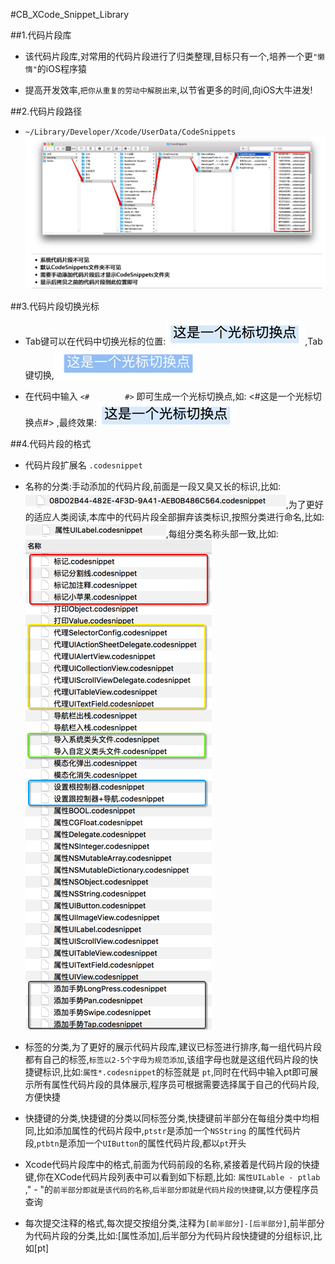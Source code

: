 #CB_XCode_Snippet_Library


##1.代码片段库    
* 该代码片段库,对常用的代码片段进行了归类整理,目标只有一个,培养一个更`"懒惰"`的iOS程序猿

* 提高开发效率,`把你从重复的劳动中解脱出来`,以节省更多的时间,向iOS大牛进发!
    


##2.代码片段路径
* `~/Library/Developer/Xcode/UserData/CodeSnippets` 
   ![CodeSnippet Floder Path](https://github.com/ChaoBo/CB_XCode_Snippet_Library/blob/master/CB_Code_Snippets_Images/%E4%BB%A3%E7%A0%81%E7%89%87%E6%AE%B5%E6%9C%AC%E5%9C%B0%E8%B7%AF%E5%BE%84.png?raw=true)

 



##3.代码片段切换光标
* Tab键可以在代码中切换光标的位置:![image](https://github.com/ChaoBo/CB_XCode_Snippet_Library/blob/master/CB_Code_Snippets_Images/%E5%85%89%E6%A0%87%E6%9C%AA%E9%80%89%E4%B8%AD.png?raw=true),Tab键切换,![image](https://github.com/ChaoBo/CB_XCode_Snippet_Library/blob/master/CB_Code_Snippets_Images/%E5%85%89%E6%A0%87%E9%80%89%E4%B8%AD.png?raw=true)


* 在代码中输入 `<#        #>` 即可生成一个光标切换点,如: <#这是一个光标切换点#> ,最终效果:![image](https://github.com/ChaoBo/CB_XCode_Snippet_Library/blob/master/CB_Code_Snippets_Images/%E5%85%89%E6%A0%87%E6%9C%AA%E9%80%89%E4%B8%AD.png?raw=true)




##4.代码片段的格式
* 代码片段扩展名 `.codesnippet`

* 名称的分类:手动添加的代码片段,前面是一段又臭又长的标识,比如:![image](https://github.com/ChaoBo/CB_XCode_Snippet_Library/blob/master/CB_Code_Snippets_Images/%E9%BB%98%E8%AE%A4%E5%90%8D%E7%A7%B0.png?raw=true),为了更好的适应人类阅读,本库中的代码片段全部摒弃该类标识,按照分类进行命名,比如:![image](https://github.com/ChaoBo/CB_XCode_Snippet_Library/blob/master/CB_Code_Snippets_Images/%E6%9B%B4%E6%94%B9%E5%90%8D%E7%A7%B0.png?raw=true),每组分类名称头部一致,比如:![image](https://github.com/ChaoBo/CB_XCode_Snippet_Library/blob/master/CB_Code_Snippets_Images/%E4%BB%A3%E7%A0%81%E7%89%87%E6%AE%B5%E5%88%86%E7%B1%BB%E5%88%97%E8%A1%A8.png?raw=true)

* 标签的分类,为了更好的展示代码片段库,建议已标签进行排序,每一组代码片段都有自己的标签,`标签以2-5个字母为规范添加`,该组字母也就是这组代码片段的快捷键标识,比如:`属性*.codesnippet`的标签就是 `pt`,同时在代码中输入pt即可展示所有属性代码片段的具体展示,程序员可根据需要选择属于自己的代码片段,方便快捷

* 快捷键的分类,快捷键的分类以同标签分类,快捷键前半部分在每组分类中均相同,比如添加属性的代码片段中,`ptstr`是添加一个`NSString` 的属性代码片段,`ptbtn`是添加一个`UIButton`的属性代码片段,都以`pt`开头

* Xcode代码片段库中的格式,前面为代码前段的名称,紧接着是代码片段的快捷键,你在XCode代码片段列表中可以看到如下标题,比如: `属性UILable - ptlab `," - "的`前半部分即就是该代码的名称`,`后半部分即就是代码片段的快捷键`,以方便程序员查询

* 每次提交注释的格式,每次提交按组分类,注释为`[前半部分]-[后半部分]`,前半部分为代码片段的分类,比如:[属性添加],后半部分为代码片段快捷键的分组标识,比如[pt]
    
        













